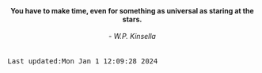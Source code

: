 
<div align="center"><b><span>You have to make time, even for something as universal as staring at the stars.</span></b><br><br><i> - W.P. Kinsella</i></div>
<br><br><kbd>Last updated:Mon Jan  1 12:09:28 2024</kbd>
